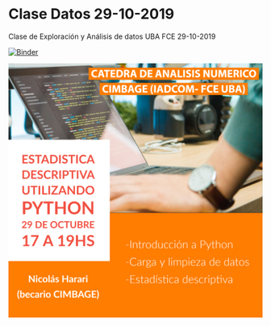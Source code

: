 # Clase Datos 29-10-2019
 Clase de Exploración y Análisis de datos UBA FCE 29-10-2019
 
[![Binder](https://mybinder.org/badge_logo.svg)](https://mybinder.org/v2/gh/ndharari/ClaseDatos_29-10-2019/master?filepath=AnalisisDatos.ipynb)

<center><img src = AnalisisDatos.assets/title.png /></center>
